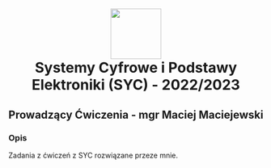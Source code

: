 <h1 align="center">
  <div>
    <img width="100" src="https://user-images.githubusercontent.com/88508650/178162459-1cb35c87-903c-4a3b-8b63-b2aa88e344b0.svg" alt="" />
  </div>
Systemy Cyfrowe i Podstawy Elektroniki (SYC) - 2022/2023
</h1>

<h2 align="center"> Prowadzący Ćwiczenia - mgr Maciej Maciejewski  </h2>
<h3>Opis</h3>
Zadania z ćwiczeń z SYC rozwiązane przeze mnie.
